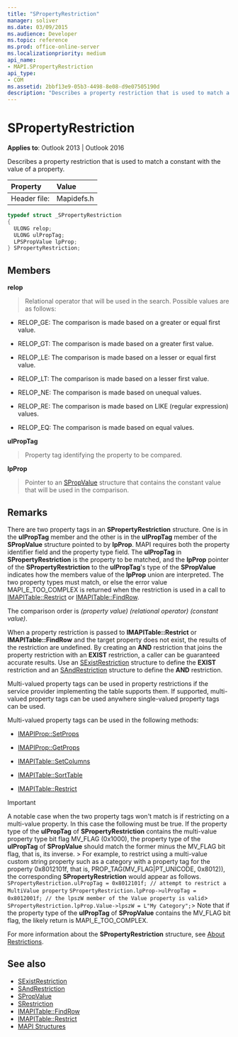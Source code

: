 ```yaml
---
title: "SPropertyRestriction"
manager: soliver
ms.date: 03/09/2015
ms.audience: Developer
ms.topic: reference
ms.prod: office-online-server
ms.localizationpriority: medium
api_name:
- MAPI.SPropertyRestriction
api_type:
- COM
ms.assetid: 2bbf13e9-05b3-4498-8e08-d9e07505190d
description: "Describes a property restriction that is used to match a constant with the value of a property."
---
```


# SPropertyRestriction

**Applies to**: Outlook 2013 | Outlook 2016
  
Describes a property restriction that is used to match a constant with the value of a property.
  
|Property |Value |
|:-----|:-----|
|Header file:  <br/> |Mapidefs.h  <br/> |

```cpp
typedef struct _SPropertyRestriction
{
  ULONG relop;
  ULONG ulPropTag;
  LPSPropValue lpProp;
} SPropertyRestriction;

```

## Members

**relop**
  
> Relational operator that will be used in the search. Possible values are as follows:

- RELOP_GE: The comparison is made based on a greater or equal first value.

- RELOP_GT: The comparison is made based on a greater first value.

- RELOP_LE: The comparison is made based on a lesser or equal first value.

- RELOP_LT: The comparison is made based on a lesser first value.

- RELOP_NE: The comparison is made based on unequal values.

- RELOP_RE: The comparison is made based on LIKE (regular expression) values.

- RELOP_EQ: The comparison is made based on equal values.

**ulPropTag**
  
> Property tag identifying the property to be compared.

**lpProp**
  
> Pointer to an [SPropValue](spropvalue.md) structure that contains the constant value that will be used in the comparison.

## Remarks

There are two property tags in an **SPropertyRestriction** structure. One is in the **ulPropTag** member and the other is in the **ulPropTag** member of the **SPropValue** structure pointed to by **lpProp**. MAPI requires both the property identifier field and the property type field. The **ulPropTag** in **SPropertyRestriction** is the property to be matched, and the **lpProp** pointer of the **SPropertyRestriction** to the **ulPropTag**'s type of the **SPropValue** indicates how the members value of the **lpProp** union are interpreted. The two property types must match, or else the error value MAPI_E_TOO_COMPLEX is returned when the restriction is used in a call to [IMAPITable::Restrict](imapitable-restrict.md) or [IMAPITable::FindRow](imapitable-findrow.md).
  
The comparison order is  _(property value) (relational operator) (constant value)_.
  
When a property restriction is passed to **IMAPITable::Restrict** or **IMAPITable::FindRow** and the target property does not exist, the results of the restriction are undefined. By creating an **AND** restriction that joins the property restriction with an **EXIST** restriction, a caller can be guaranteed accurate results. Use an [SExistRestriction](sexistrestriction.md) structure to define the **EXIST** restriction and an [SAndRestriction](sandrestriction.md) structure to define the **AND** restriction.
  
Multi-valued property tags can be used in property restrictions if the service provider implementing the table supports them. If supported, multi-valued property tags can be used anywhere single-valued property tags can be used.
  
Multi-valued property tags can be used in the following methods:
  
- [IMAPIProp::SetProps](imapiprop-setprops.md)

- [IMAPIProp::GetProps](imapiprop-getprops.md)

- [IMAPITable::SetColumns](imapitable-setcolumns.md)

- [IMAPITable::SortTable](imapitable-sorttable.md)

- [IMAPITable::Restrict](imapitable-restrict.md)

> [!IMPORTANT]
> A notable case when the two property tags won't match is if restricting on a multi-value property. In this case the following must be true.
> If the property type of the **ulPropTag** of **SPropertyRestriction** contains the multi-value property type bit flag MV_FLAG (0x1000), the property type of the **ulPropTag** of **SPropValue** should match the former minus the MV_FLAG bit flag, that is, its inverse. > For example, to restrict using a multi-value custom string property such as a category with a property tag for the property 0x8012101f, that is, PROP_TAG(MV_FLAG|PT_UNICODE, 0x8012)), the corresponding **SPropertyRestriction** would appear as follows.
> `SPropertyRestriction.ulPropTag = 0x8012101f; // attempt to restrict a MultiValue property`
> `SPropertyRestriction.lpProp->ulPropTag = 0x8012001f; // the lpszW member of the Value property is valid`> `SPropertyRestriction.lpProp.Value->lpszW = L"My Category";`> Note that if the property type of the **ulPropTag** of **SPropValue** contains the MV_FLAG bit flag, the likely return is MAPI_E_TOO_COMPLEX.
  
For more information about the **SPropertyRestriction** structure, see [About Restrictions](about-restrictions.md).
  
## See also

- [SExistRestriction](sexistrestriction.md)
- [SAndRestriction](sandrestriction.md)
- [SPropValue](spropvalue.md)
- [SRestriction](srestriction.md)
- [IMAPITable::FindRow](imapitable-findrow.md)
- [IMAPITable::Restrict](imapitable-restrict.md)
- [MAPI Structures](mapi-structures.md)
